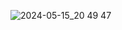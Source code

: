 ![2024-05-15_20 49 47](https://github.com/kiber-pacan/item-placer/assets/153371235/9cc277fd-8e2c-488f-b45a-045879804c3f)
